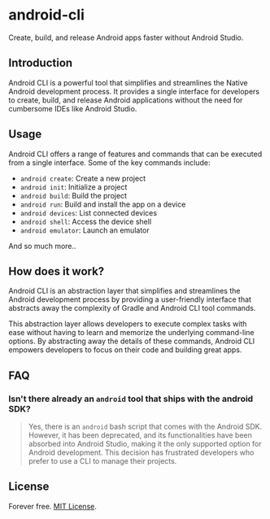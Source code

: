 # android-cli

Create, build, and release Android apps faster without Android Studio.

## Introduction

Android CLI is a powerful tool that simplifies and streamlines the Native Android development process. It provides a single interface for developers to create, build, and release Android applications without the need for cumbersome IDEs like Android Studio.

## Usage

Android CLI offers a range of features and commands that can be executed from a single interface. Some of the key commands include:

- `android create`: Create a new project
- `android init`: Initialize a project
- `android build`: Build the project
- `android run`: Build and install the app on a device
- `android devices`: List connected devices
- `android shell`: Access the device shell
- `android emulator`: Launch an emulator

And so much more..
## How does it work?

Android CLI is an abstraction layer that simplifies and streamlines the Android development process by providing a user-friendly interface that abstracts away the complexity of Gradle and Android CLI tool commands.

This abstraction layer allows developers to execute complex tasks with ease without having to learn and memorize the underlying command-line options. By abstracting away the details of these commands, Android CLI empowers developers to focus on their code and building great apps.

## FAQ

### Isn't there already an `android` tool that ships with the android SDK?

> Yes, there is an `android` bash script that comes with the Android SDK. However, it has been deprecated, and its functionalities have been absorbed into Android Studio, making it the only supported option for Android development. This decision has frustrated developers who prefer to use a CLI to manage their projects.

## License

Forever free. [MIT License](LICENSE).